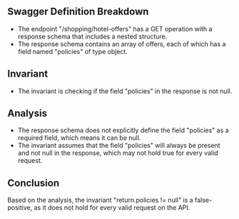 ## Swagger Definition Breakdown
- The endpoint "/shopping/hotel-offers" has a GET operation with a response schema that includes a nested structure.
- The response schema contains an array of offers, each of which has a field named "policies" of type object.

## Invariant
- The invariant is checking if the field "policies" in the response is not null.

## Analysis
- The response schema does not explicitly define the field "policies" as a required field, which means it can be null.
- The invariant assumes that the field "policies" will always be present and not null in the response, which may not hold true for every valid request.

## Conclusion
Based on the analysis, the invariant "return.policies != null" is a false-positive, as it does not hold for every valid request on the API.
